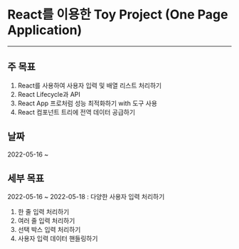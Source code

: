 # React를 이용한 Toy Project (One Page Application)

---

## 주 목표

1. React를 사용하여 사용자 입력 및 배열 리스트 처리하기
2. React Lifecycle과 API
3. React App 프로처럼 성능 최적화하기 with 도구 사용
4. React 컴포넌트 트리에 전역 데이터 공급하기

## 날짜

2022-05-16 ~

## 세부 목표

2022-05-16 ~ 2022-05-18 : 다양한 사용자 입력 처리하기

1. 한 줄 입력 처리하기
2. 여러 줄 입력 처리하기
3. 선택 박스 입력 처리하기
4. 사용자 입력 데이터 핸들링하기
